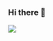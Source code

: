 ### Hi there 👋

![](https://camo.githubusercontent.com/c4139508129c68fc64332433a3da73e8cf7ba23fcded8e61727269b47e189c32/68747470733a2f2f6d656469612e67697068792e636f6d2f6d656469612f506e314257576e784b38336a476c6d5732332f67697068792e676966)
